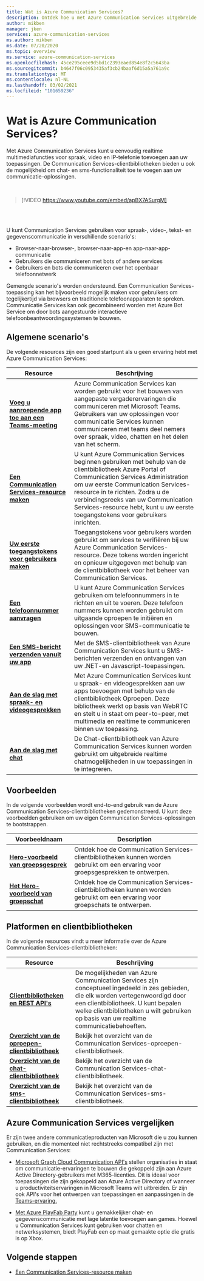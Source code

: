 ```yaml
---
title: Wat is Azure Communication Services?
description: Ontdek hoe u met Azure Communication Services uitgebreide gebruikerservaringen kunt ontwikkelen met communicatie in real time.
author: mikben
manager: jken
services: azure-communication-services
ms.author: mikben
ms.date: 07/20/2020
ms.topic: overview
ms.service: azure-communication-services
ms.openlocfilehash: 45ce295ceee9d5bd1c2393eaed854e8f2c5643ba
ms.sourcegitcommit: b4647f06c0953435af3cb24baaf6d15a5a761a9c
ms.translationtype: MT
ms.contentlocale: nl-NL
ms.lasthandoff: 03/02/2021
ms.locfileid: "101659236"
---
```

# <a name="what-is-azure-communication-services"></a>Wat is Azure Communication Services?

Met Azure Communication Services kunt u eenvoudig realtime multimediafuncties voor spraak, video en IP-telefonie toevoegen aan uw toepassingen. De Communication Services-clientbibliotheken bieden u ook de mogelijkheid om chat- en sms-functionaliteit toe te voegen aan uw communicatie-oplossingen.

<br>

> [!VIDEO https://www.youtube.com/embed/apBX7ASurgM]

<br>
<br>

U kunt Communication Services gebruiken voor spraak-, video-, tekst- en gegevenscommunicatie in verschillende scenario's:

- Browser-naar-browser-, browser-naar-app-en app-naar-app-communicatie
- Gebruikers die communiceren met bots of andere services
- Gebruikers en bots die communiceren over het openbaar telefoonnetwerk

Gemengde scenario's worden ondersteund. Een Communication Services-toepassing kan het bijvoorbeeld mogelijk maken voor gebruikers om tegelijkertijd via browsers en traditionele telefoonapparaten te spreken. Communicatie Services kan ook gecombineerd worden met Azure Bot Service om door bots aangestuurde interactieve telefoonbeantwoordingssystemen te bouwen.

## <a name="common-scenarios"></a>Algemene scenario's

De volgende resources zijn een goed startpunt als u geen ervaring hebt met Azure Communication Services:
<br>

| Resource                               |Beschrijving                           |
|---                                    |---                                   |
|**[Voeg u aanroepende app toe aan een Teams-meeting](./quickstarts/voice-video-calling/get-started-teams-interop.md)**|Azure Communication Services kan worden gebruikt voor het bouwen van aangepaste vergaderervaringen die communiceren met Microsoft Teams. Gebruikers van uw oplossingen voor communicatie Services kunnen communiceren met teams deel nemers over spraak, video, chatten en het delen van het scherm.|
|**[Een Communication Services-resource maken](./quickstarts/create-communication-resource.md)**|U kunt Azure Communication Services beginnen gebruiken met behulp van de clientbibliotheek Azure Portal of Communication Services Administration om uw eerste Communication Services-resource in te richten. Zodra u de verbindingsreeks van uw Communication Services-resource hebt, kunt u uw eerste toegangstokens voor gebruikers inrichten.|
|**[Uw eerste toegangstokens voor gebruikers maken](./quickstarts/access-tokens.md)**|Toegangstokens voor gebruikers worden gebruikt om services te verifiëren bij uw Azure Communication Services-resource. Deze tokens worden ingericht en opnieuw uitgegeven met behulp van de clientbibliotheek voor het beheer van Communication Services.|
|**[Een telefoonnummer aanvragen](./quickstarts/telephony-sms/get-phone-number.md)**|U kunt Azure Communication Services gebruiken om telefoonnummers in te richten en uit te voeren. Deze telefoon nummers kunnen worden gebruikt om uitgaande oproepen te initiëren en oplossingen voor SMS-communicatie te bouwen.|
|**[Een SMS-bericht verzenden vanuit uw app](./quickstarts/telephony-sms/send.md)**|Met de SMS-clientbibliotheek van Azure Communication Services kunt u SMS-berichten verzenden en ontvangen van uw .NET-en Javascript-toepassingen.|
|**[Aan de slag met spraak- en videogesprekken](./quickstarts/voice-video-calling/getting-started-with-calling.md)**| Met Azure Communication Services kunt u spraak- en videogesprekken aan uw apps toevoegen met behulp van de clientbibliotheek Oproepen. Deze bibliotheek werkt op basis van WebRTC en stelt u in staat om peer-to-peer, met multimedia en realtime te communiceren binnen uw toepassing.|
|**[Aan de slag met chat](./quickstarts/chat/get-started.md)**|De Chat-clientbibliotheek van Azure Communication Services kunnen worden gebruikt om uitgebreide realtime chatmogelijkheden in uw toepassingen in te integreren.|


## <a name="samples"></a>Voorbeelden

In de volgende voorbeelden wordt end-to-end gebruik van de Azure Communication Services-clientbibliotheken gedemonstreerd. U kunt deze voorbeelden gebruiken om uw eigen Communication Services-oplossingen te bootstrappen.
<br>

| Voorbeeldnaam                               | Description                           |
|---                                    |---                                   |
|**[Hero-voorbeeld van groepsgesprek](./samples/calling-hero-sample.md)**|Ontdek hoe de Communication Services-clientbibliotheken kunnen worden gebruikt om een ervaring voor groepsgesprekken te ontwerpen.|
|**[Het Hero-voorbeeld van groepschat](./samples/chat-hero-sample.md)**|Ontdek hoe de Communication Services-clientbibliotheken kunnen worden gebruikt om een ervaring voor groepschats te ontwerpen.|


## <a name="platforms-and-client-libraries"></a>Platformen en clientbibliotheken

In de volgende resources vindt u meer informatie over de Azure Communication Services-clientbibliotheken:

| Resource                               | Beschrijving                           |
|---                                    |---                                   |
|**[Clientbibliotheken en REST API's](./concepts/sdk-options.md)**|De mogelijkheden van Azure Communication Services zijn conceptueel ingedeeld in zes gebieden, die elk worden vertegenwoordigd door een clientbibliotheek. U kunt bepalen welke clientbibliotheken u wilt gebruiken op basis van uw realtime communicatiebehoeften.|
|**[Overzicht van de oproepen-clientbibliotheek](./concepts/voice-video-calling/calling-sdk-features.md)**|Bekijk het overzicht van de Communication Services-oproepen-clientbibliotheek.|
|**[Overzicht van de chat-clientbibliotheek](./concepts/chat/sdk-features.md)**|Bekijk het overzicht van de Communication Services-chat-clientbibliotheek.|
|**[Overzicht van de sms-clientbibliotheek](./concepts/telephony-sms/sdk-features.md)**|Bekijk het overzicht van de Communication Services-sms-clientbibliotheek.|

## <a name="compare-azure-communication-services"></a>Azure Communication Services vergelijken

Er zijn twee andere communicatieproducten van Microsoft die u zou kunnen gebruiken, en die momenteel niet rechtstreeks compatibel zijn met Communication Services:

 - [Microsoft Graph Cloud Communication API's](/graph/cloud-communications-concept-overview) stellen organisaties in staat om communicatie-ervaringen te bouwen die gekoppeld zijn aan Azure Active Directory-gebruikers met M365-licenties. Dit is ideaal voor toepassingen die zijn gekoppeld aan Azure Active Directory of wanneer u productiviteitservaringen in Microsoft Teams wilt uitbreiden. Er zijn ook API's voor het ontwerpen van toepassingen en aanpassingen in de [Teams-ervaring.](/microsoftteams/platform/?preserve-view=true&view=msteams-client-js-latest)

 - [Met Azure PlayFab Party](/gaming/playfab/features/multiplayer/networking/) kunt u gemakkelijker chat- en gegevenscommunicatie met lage latentie toevoegen aan games. Hoewel u Communication Services kunt gebruiken voor chatten en netwerksystemen, biedt PlayFab een op maat gemaakte optie die gratis is op Xbox.


## <a name="next-steps"></a>Volgende stappen

 - [Een Communication Services-resource maken](./quickstarts/create-communication-resource.md)
